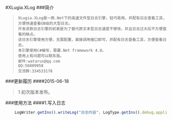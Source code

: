 #XLugia.XLog
###简介

>     XLugia.XLog是一款.Net下的高速文件型日志引擎，轻巧易用，并配有日志查看工具，方便快速查看GB级的大型日志。 	
>     开发该款日志引擎的初衷是为了替代原文本型日志速度不够快，并且日志过大后不方便查看的缺点。
>     该日志引擎使用方便，无需配置，直接调用接口即可，并配有日志查看工具，方便查看日志。
>     本引擎使用C#编写，需要.Net framework 4.0。
>     使用上有问题可以联系我。
>     邮件:watarux@qq.com
>     QQ:56809958    
>     交流群:334533178

###更新履历
####2015-06-18
>1.初次版本发布。

###使用方法
####1.写入日志
```javascript
    LogWriter.getIns().writeLog("日志内容", LogType.getIns().debug.application);
```


